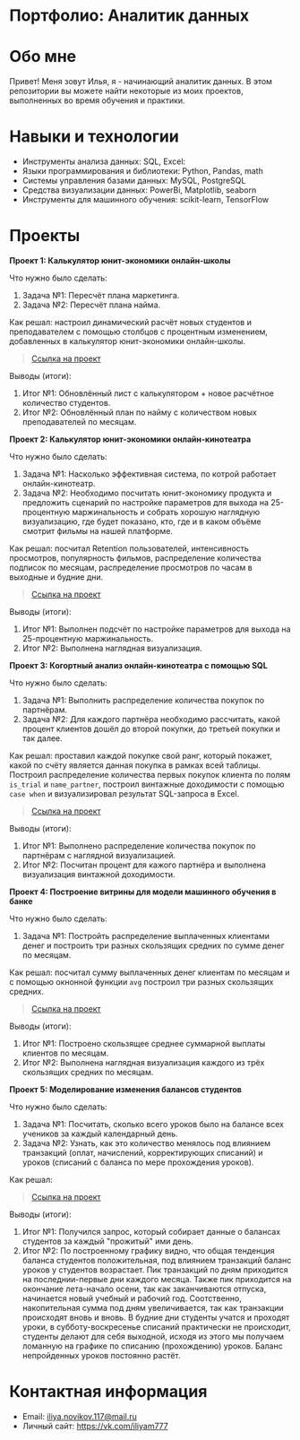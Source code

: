# Портфолио: Аналитик данных
# Обо мне
Привет! Меня зовут Илья, я - начинающий аналитик данных.
В этом репозитории вы можете найти некоторые из моих проектов, выполненных во время обучения и практики.

# Навыки и технологии
- Инструменты анализа данных: SQL, Excel:
- Языки программирования и библиотеки: Python, Pandas, math
- Системы управления базами данных: MySQL, PostgreSQL
- Средства визуализации данных: PowerBi, Matplotlib, seaborn
- Инструменты для машинного обучения: scikit-learn, TensorFlow
# Проекты
**Проект 1: Калькулятор юнит-экономики онлайн-школы**

Что нужно было сделать:

1. Задача №1: Пересчёт плана маркетинга.
2. Задача №2: Пересчёт плана найма.

Как решал: настроил динамический расчёт новых студентов и преподавателем с помощью столбцов с процентным изменением, добавленных в калькулятор юнит-экономики онлайн-школы.

> [Ссылка на проект](https://github.com/WilliaM0079/Portfolio-Data-Analytics/blob/main/Projects/%D0%9F%D1%80%D0%BE%D0%B5%D0%BA%D1%82%20%E2%84%961.xlsx)

Выводы (итоги):

1. Итог №1: Обновлённый лист с калькулятором + новое расчётное количество студентов.
2. Итог №2: Обновлённый план по найму с количеством новых преподавателей по месяцам.


**Проект 2: Калькулятор юнит-экономики онлайн-кинотеатра**

Что нужно было сделать:

1. Задача №1: Насколько эффективная система, по котрой работает онлайн-кинотеатр.
2. Задача №2: Необходимо посчитать юнит-экономику продукта и предложить сценарий по настройке параметров для выхода на 25-процентную маржинальность и собрать хорошую наглядную визуализацию, где будет показано, кто, где и в каком объёме смотрит фильмы на нашей платформе.

Как решал: посчитал Retention пользователей, интенсивность просмотров, популярность фильмов, распределение количества подписок по месяцам, распределение просмотров по часам в выходные и будние дни.

> [Ссылка на проект](https://github.com/WilliaM0079/Portfolio-Data-Analytics/blob/main/Projects/%D0%9F%D1%80%D0%BE%D0%B5%D0%BA%D1%82%20%E2%84%962.xlsx)

Выводы (итоги):

1. Итог №1: Выполнен подсчёт по настройке параметров для выхода на 25-процентную маржинальность.
2. Итог №2: Выполнена наглядная визуализация.


**Проект 3: Когортный анализ онлайн-кинотеатра с помощью SQL**

Что нужно было сделать:

1. Задача №1: Выполнить распределение количества покупок по партнёрам.
2. Задача №2: Для каждого партнёра необходимо рассчитать, какой процент клиентов дошёл до второй покупки, до третьей покупки и так далее.

Как решал: проставил каждой покупке свой ранг, который покажет, какой по счёту является данная покупка в рамках всей таблицы. Построил распределение количества первых покупок клиента по полям `is_trial` и `name_partner`, построил винтажные доходимости с помощью `case when` и визуализировал результат SQL-запроса в Excel.

> [Ссылка на проект](https://github.com/WilliaM0079/Portfolio-Data-Analytics/tree/main/Projects/%D0%9F%D1%80%D0%BE%D0%B5%D0%BA%D1%82%20%E2%84%963)

Выводы (итоги):

1. Итог №1: Выполнено распределение количества покупок по партнёрам с наглядной визуализацией.
2. Итог №2: Посчитан процент для кажого партнёра и выполнена визуализация винтажной доходимости.


**Проект 4: Построение витрины для модели машинного обучения в банке**

Что нужно было сделать:

1. Задача №1: Постройть распределение выплаченных клиентами денег и построить три разных скользящих средних по сумме денег по месяцам.

Как решал: посчитал сумму выплаченных денег клиентам по месяцам и с помощью окнонной функции `avg` построил три разных скользящих средних.

> [Ссылка на проект](https://github.com/WilliaM0079/Portfolio-Data-Analytics/blob/main/Projects/%D0%9F%D1%80%D0%BE%D0%B5%D0%BA%D1%82%20%E2%84%964.xlsx)

Выводы (итоги):

1. Итог №1: Построено скользящее среднее суммарной выплаты клиентов по месяцам.
2. Итог №2: Выполнена наглядная визуализация каждого из трёх скользящих средних по месяцам.


**Проект 5: Моделирование изменения балансов студентов**

Что нужно было сделать:

1. Задача №1: Посчитать, сколько всего уроков было на балансе всех учеников за каждый календарный день.
2. Задача №2: Узнать, как это количество менялось под влиянием транзакций (оплат, начислений, корректирующих списаний) и уроков (списаний с баланса по мере прохождения уроков).

Как решал: 

> [Ссылка на проект](https://github.com/WilliaM0079/Portfolio-Data-Analytics/blob/main/Projects/%D0%9F%D1%80%D0%BE%D0%B5%D0%BA%D1%82%20%E2%84%965.xlsx)

Выводы (итоги):

1. Итог №1: Получился запрос, который собирает данные о балансах студентов за каждый "прожитый" ими день.
2. Итог №2: По построенному графику видно, что общая тенденция баланса студентов положительная, под влиянием транзакций баланс уроков у студентов возрастает. Пик транзакций по дням приходится на последнии-первые дни каждого месяца. Также пик приходится на окончание лета-начало осени, так как заканчиваются отпуска, начинается новый учебный и рабочий год. Соотственно, накопительная сумма под дням увеличивается, так как транзакции происходят вновь и вновь. В будние дни студенты учатся и проходят уроки, в субботу-воскресенье списаний практически не происходит, студенты делают для себя выходной, исходя из этого мы получаем ломанную на графике по списанию (прохождению) уроков. Баланс непройденных уроков постоянно растёт.
# Контактная информация
- Email: iliya.novikov.117@mail.ru
- Личный сайт: https://vk.com/iliyam777
